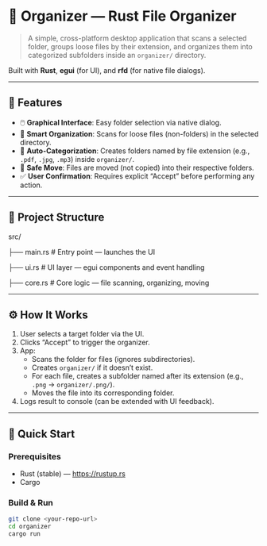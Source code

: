 # 📁 Organizer — Rust File Organizer

> A simple, cross-platform desktop application that scans a selected folder, groups loose files by their extension, and organizes them into categorized subfolders inside an `organizer/` directory.

Built with **Rust**, **egui** (for UI), and **rfd** (for native file dialogs).

---

## 🎯 Features

- 🖱️ **Graphical Interface**: Easy folder selection via native dialog.
- 🧹 **Smart Organization**: Scans for loose files (non-folders) in the selected directory.
- 📂 **Auto-Categorization**: Creates folders named by file extension (e.g., `.pdf`, `.jpg`, `.mp3`) inside `organizer/`.
- 🚚 **Safe Move**: Files are moved (not copied) into their respective folders.
- ✅ **User Confirmation**: Requires explicit “Accept” before performing any action.

---

## 🧱 Project Structure
src/

├── main.rs          # Entry point — launches the UI

├── ui.rs            # UI layer — egui components and event handling

├── core.rs          # Core logic — file scanning, organizing, moving


---

## ⚙️ How It Works

1. User selects a target folder via the UI.
2. Clicks “Accept” to trigger the organizer.
3. App:
   - Scans the folder for files (ignores subdirectories).
   - Creates `organizer/` if it doesn’t exist.
   - For each file, creates a subfolder named after its extension (e.g., `.png` → `organizer/.png/`).
   - Moves the file into its corresponding folder.
4. Logs result to console (can be extended with UI feedback).

---

## 🚀 Quick Start

### Prerequisites

- Rust (stable) — https://rustup.rs
- Cargo

### Build & Run

```bash
git clone <your-repo-url>
cd organizer
cargo run
